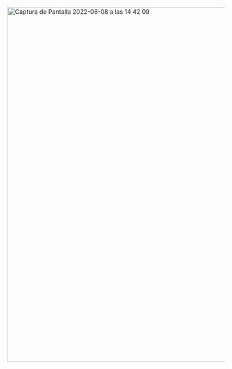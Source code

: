 <img width="820" alt="Captura de Pantalla 2022-08-08 a las 14 42 09" src="https://user-images.githubusercontent.com/77374408/183420667-0b62928d-2458-475d-919f-b75ceabad79f.png">
